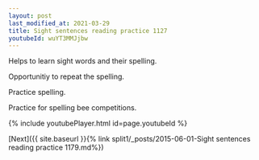 ```yaml
---
layout: post
last_modified_at: 2021-03-29
title: Sight sentences reading practice 1127
youtubeId: wuYT3MMJjbw
---
```

 
 
Helps to learn sight words and their spelling.

Opportunitiy to repeat the spelling. 

Practice spelling. 
 
Practice for spelling bee competitions. 
 
{% include youtubePlayer.html id=page.youtubeId %}
 
 

[Next]({{ site.baseurl }}{% link  split1/_posts/2015-06-01-Sight sentences reading practice 1179.md%})
 
